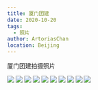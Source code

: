 ```yaml
---
title: 厦门团建
date: 2020-10-20
tags:
  - 照片
author: ArtoriasChan
location: Beijing
---
```

厦门团建拍摄照片
<!-- more -->
![](~@/assets/photos/xiamen/1.jpeg)
![](~@/assets/photos/xiamen/2.jpeg)
![](~@/assets/photos/xiamen/3.jpeg)
![](~@/assets/photos/xiamen/4.jpeg)
![](~@/assets/photos/xiamen/5.jpeg)
![](~@/assets/photos/xiamen/6.jpeg)
![](~@/assets/photos/xiamen/7.jpeg)
![](~@/assets/photos/xiamen/8.jpeg)
![](~@/assets/photos/xiamen/9.jpeg)
![](~@/assets/photos/xiamen/10.jpeg)
